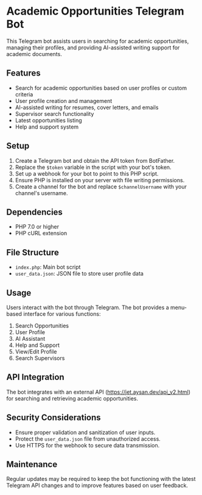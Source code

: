 # Academic Opportunities Telegram Bot

This Telegram bot assists users in searching for academic opportunities, managing their profiles, and providing AI-assisted writing support for academic documents.

## Features

- Search for academic opportunities based on user profiles or custom criteria
- User profile creation and management
- AI-assisted writing for resumes, cover letters, and emails
- Supervisor search functionality
- Latest opportunities listing
- Help and support system

## Setup

1. Create a Telegram bot and obtain the API token from BotFather.
2. Replace the `$token` variable in the script with your bot's token.
3. Set up a webhook for your bot to point to this PHP script.
4. Ensure PHP is installed on your server with file writing permissions.
5. Create a channel for the bot and replace `$channelUsername` with your channel's username.

## Dependencies

- PHP 7.0 or higher
- PHP cURL extension

## File Structure

- `index.php`: Main bot script
- `user_data.json`: JSON file to store user profile data

## Usage

Users interact with the bot through Telegram. The bot provides a menu-based interface for various functions:

1. Search Opportunities
2. User Profile
3. AI Assistant
4. Help and Support
5. View/Edit Profile
6. Search Supervisors

## API Integration

The bot integrates with an external API (https://jet.aysan.dev/api_v2.html) for searching and retrieving academic opportunities.

## Security Considerations

- Ensure proper validation and sanitization of user inputs.
- Protect the `user_data.json` file from unauthorized access.
- Use HTTPS for the webhook to secure data transmission.

## Maintenance

Regular updates may be required to keep the bot functioning with the latest Telegram API changes and to improve features based on user feedback.

